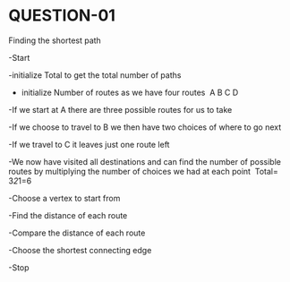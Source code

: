 # QUESTION-01
Finding the shortest path 


-Start


-initialize Total to get the total number of paths 


- initialize Number of routes as we have four routes 
A
B
C
D


-If we start at A there are three possible routes for us to take 


-If we choose to travel to B we then have two choices of where to go next 


-If we travel to C it leaves just one route left 


-We now have visited all destinations and can find the number of possible routes by multiplying the number of choices we had at each point 
Total= 3*2*1=6


-Choose a vertex to start from 


-Find the distance of each route 


-Compare the distance of each route 


-Choose the shortest connecting edge 


-Stop

